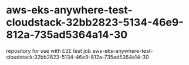 # aws-eks-anywhere-test-cloudstack-32bb2823-5134-46e9-812a-735ad5364a14-30
repository for use with E2E test job aws-eks-anywhere-test-cloudstack:32bb2823-5134-46e9-812a-735ad5364a14-30
